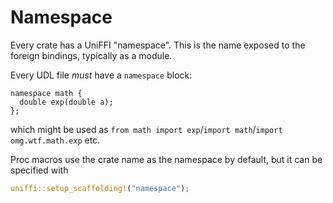 # Namespace

Every crate has a UniFFI "namespace". This is the name exposed to the foreign bindings, typically as a module.

Every UDL file *must* have a `namespace` block:

```idl
namespace math {
  double exp(double a);
};
```

which might be used as `from math import exp`/`import math`/`import omg.wtf.math.exp` etc.

Proc macros use the crate name as the namespace by default, but it can be specified with

```rust
uniffi::setup_scaffolding!("namespace");
```
